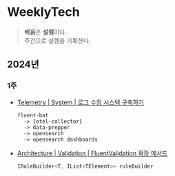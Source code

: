 # WeeklyTech
> **배움**은 **설렘**이다.  
> 주간으로 설렘을 기록한다.

## 2024년
### 1주
- [Telemetry | System | 로그 수집 시스템 구축하기](./2024/01/TelemetryLogSystem/)
  ```
  fluent-bat
    -> {otel-collector}
    -> data-prepper
    -> opensearch
    -> opensearch dashboards
  ```
- [Architecture | Validation | FluentValidation 확장 메서드](./2024/01/FluentValidationExtensionMethod/)
  ```cs
  IRuleBuilder<T, IList<TElement>> ruleBuilder
  ```